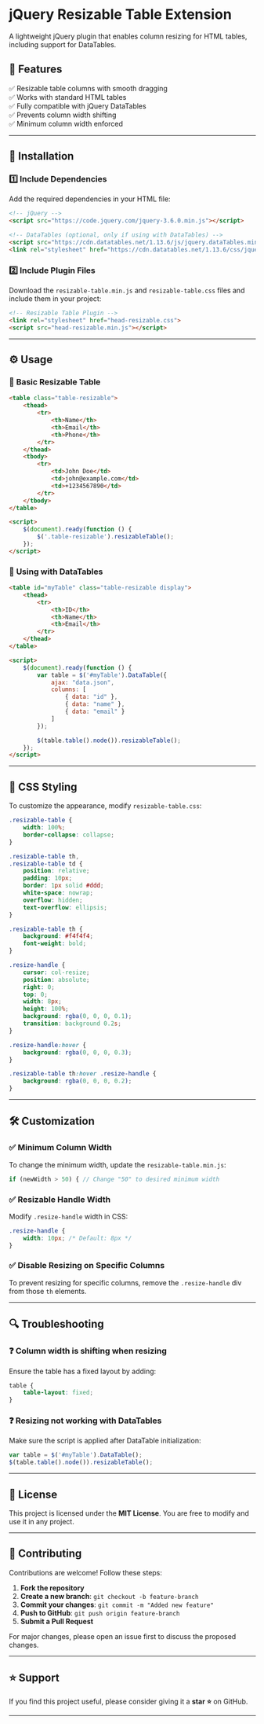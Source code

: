 
# jQuery Resizable Table Extension

A lightweight jQuery plugin that enables column resizing for HTML tables, including support for DataTables.

## 🚀 Features

✅ Resizable table columns with smooth dragging  
✅ Works with standard HTML tables  
✅ Fully compatible with jQuery DataTables  
✅ Prevents column width shifting  
✅ Minimum column width enforced  

---

## 📌 Installation

### 1️⃣ **Include Dependencies**
Add the required dependencies in your HTML file:

```html
<!-- jQuery -->
<script src="https://code.jquery.com/jquery-3.6.0.min.js"></script>

<!-- DataTables (optional, only if using with DataTables) -->
<script src="https://cdn.datatables.net/1.13.6/js/jquery.dataTables.min.js"></script>
<link rel="stylesheet" href="https://cdn.datatables.net/1.13.6/css/jquery.dataTables.min.css">
```

### 2️⃣ **Include Plugin Files**
Download the `resizable-table.min.js` and `resizable-table.css` files and include them in your project:

```html
<!-- Resizable Table Plugin -->
<link rel="stylesheet" href="head-resizable.css">
<script src="head-resizable.min.js"></script>
```

---

## ⚙️ Usage

### 📌 **Basic Resizable Table**
```html
<table class="table-resizable">
    <thead>
        <tr>
            <th>Name</th>
            <th>Email</th>
            <th>Phone</th>
        </tr>
    </thead>
    <tbody>
        <tr>
            <td>John Doe</td>
            <td>john@example.com</td>
            <td>+1234567890</td>
        </tr>
    </tbody>
</table>

<script>
    $(document).ready(function () {
        $('.table-resizable').resizableTable();
    });
</script>
```

### 📌 **Using with DataTables**
```html
<table id="myTable" class="table-resizable display">
    <thead>
        <tr>
            <th>ID</th>
            <th>Name</th>
            <th>Email</th>
        </tr>
    </thead>
</table>

<script>
    $(document).ready(function () {
        var table = $('#myTable').DataTable({
            ajax: "data.json",
            columns: [
                { data: "id" },
                { data: "name" },
                { data: "email" }
            ]
        });

        $(table.table().node()).resizableTable();
    });
</script>
```

---

## 🎨 CSS Styling

To customize the appearance, modify `resizable-table.css`:

```css
.resizable-table {
    width: 100%;
    border-collapse: collapse;
}

.resizable-table th,
.resizable-table td {
    position: relative;
    padding: 10px;
    border: 1px solid #ddd;
    white-space: nowrap;
    overflow: hidden;
    text-overflow: ellipsis;
}

.resizable-table th {
    background: #f4f4f4;
    font-weight: bold;
}

.resize-handle {
    cursor: col-resize;
    position: absolute;
    right: 0;
    top: 0;
    width: 8px;
    height: 100%;
    background: rgba(0, 0, 0, 0.1);
    transition: background 0.2s;
}

.resize-handle:hover {
    background: rgba(0, 0, 0, 0.3);
}

.resizable-table th:hover .resize-handle {
    background: rgba(0, 0, 0, 0.2);
}
```

---

## 🛠️ Customization

### ✅ **Minimum Column Width**
To change the minimum width, update the `resizable-table.min.js`:

```js
if (newWidth > 50) { // Change "50" to desired minimum width
```

### ✅ **Resizable Handle Width**
Modify `.resize-handle` width in CSS:

```css
.resize-handle {
    width: 10px; /* Default: 8px */
}
```

### ✅ **Disable Resizing on Specific Columns**
To prevent resizing for specific columns, remove the `.resize-handle` div from those `th` elements.

---

## 🔍 Troubleshooting

### ❓ **Column width is shifting when resizing**
Ensure the table has a fixed layout by adding:

```css
table {
    table-layout: fixed;
}
```

### ❓ **Resizing not working with DataTables**
Make sure the script is applied after DataTable initialization:

```js
var table = $('#myTable').DataTable();
$(table.table().node()).resizableTable();
```

---

## 📄 License

This project is licensed under the **MIT License**. You are free to modify and use it in any project.

---

## 🤝 Contributing

Contributions are welcome! Follow these steps:

1. **Fork the repository**  
2. **Create a new branch**: `git checkout -b feature-branch`  
3. **Commit your changes**: `git commit -m "Added new feature"`  
4. **Push to GitHub**: `git push origin feature-branch`  
5. **Submit a Pull Request**  

For major changes, please open an issue first to discuss the proposed changes.

---

## ⭐ Support

If you find this project useful, please consider giving it a **star ⭐** on GitHub.

---




